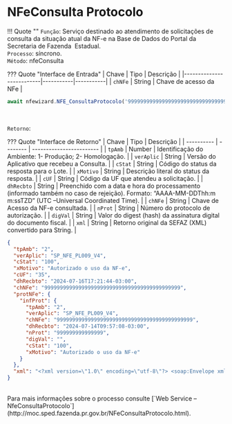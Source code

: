 # NFeConsulta Protocolo

!!! Quote ""
    `Função`: Serviço destinado ao atendimento de solicitações de consulta da situação atual da NF-e na Base de Dados do Portal da Secretaria de Fazenda &nbsp;Estadual.<br>
    `Processo`: síncrono.<br>
    `Método`: nfeConsulta
<br>

??? Quote "Interface de Entrada"
    | Chave                    | Tipo | Descrição  |
    |--------------------------|-----------|-----------|
    | `chNFe`             | String | Chave de acesso da NFe |


```typescript title="NFE_ConsultaStatusServico" linenums="1"
await nfewizard.NFE_ConsultaProtocolo('99999999999999999999999999999999999999999999');
```
<br>

`Retorno`:

??? Quote "Interface de Retorno"
    | Chave      | Tipo     | Descrição                |
    | ---------- | -------- | ------------------------ |
    | `tpAmb`      | Number  | Identificação do Ambiente: 1- Produção; 2- Homologação.               |
    | `verAplic`     |  String  | Versão do Aplicativo que recebeu a Consulta. |
    | `cStat`      |  String  | Código do status da resposta para o Lote. |
    | `xMotivo`      |  String  | Descrição literal do status da resposta. |
    | `cUF`    |  String  | Código da UF que atendeu a solicitação. |
    | `dhRecbto`   |  String  | Preenchido com a data e hora do processamento (informado também no caso de rejeição). Formato: “AAAA-MM-DDThh:m m:ssTZD” (UTC –Universal Coordinated Time). |
    | `chNFe`    |  String  | Chave de Acesso da NF-e consultada. |
    | `nProt`    |  String  | Número do protocolo de autorização. |
    | `digVal`    |  String  | Valor do digest (hash) da assinatura digital do documento fiscal. |
    | `xml`    |  String  | Retorno original da SEFAZ (XML) convertido para String. |

```json
{
  "tpAmb": "2",
  "verAplic": "SP_NFE_PL009_V4",
  "cStat": "100",
  "xMotivo": "Autorizado o uso da NF-e",
  "cUF": "35",
  "dhRecbto": "2024-07-16T17:21:44-03:00",
  "chNFe": "99999999999999999999999999999999999999999999",
  "protNFe": {
    "infProt": {
      "tpAmb": "2",
      "verAplic": "SP_NFE_PL009_V4",
      "chNFe": "99999999999999999999999999999999999999999999",
      "dhRecbto": "2024-07-14T09:57:08-03:00",
      "nProt": "999999999999999",
      "digVal": "",
      "cStat": "100",
      "xMotivo": "Autorizado o uso da NF-e"
    }
  },
  "xml": "<?xml version=\"1.0\" encoding=\"utf-8\"?> <soap:Envelope xmlns:soap=\"http://www.w3.org/2003/05/soap-envelope\" xmlns:xsi=\"http://www.w3.org/2001/XMLSchema-instance\" xmlns:xsd=\"http://www.w3.org/2001/XMLSchema\"> <soap:Body> <nfeResultMsg xmlns=\"http://www.portalfiscal.inf.br/nfe/wsdl/NFeConsultaProtocolo4\"> <retConsSitNFe versao=\"4.00\" xmlns=\"http://www.portalfiscal.inf.br/nfe\"> <tpAmb>1</tpAmb> <verAplic>SP_NFE_PL009_V4</verAplic> <cStat>100</cStat> <xMotivo>Autorizado o uso da NF-e</xMotivo> <cUF>35</cUF> <dhRecbto>2024-07-11T21:51:46-03:00</dhRecbto> <chNFe>99999999999999999999999999999999999999999999</chNFe> <protNFe versao=\"4.00\"> <infProt> <tpAmb>1</tpAmb> <verAplic>SP_NFE_PL009_V4</verAplic> <chNFe>99999999999999999999999999999999999999999999</chNFe> <dhRecbto>2024-02-06T15:36:49-03:00</dhRecbto> <nProt></nProt> <digVal></digVal> <cStat>100</cStat> <xMotivo>Autorizado o uso da NF-e</xMotivo> </infProt> </protNFe> </retConsSitNFe> </nfeResultMsg> </soap:Body> </soap:Envelope>"
}
```


<br>
Para mais informações sobre o processo consulte [`Web Service – NfeConsultaProtocolo`](http://moc.sped.fazenda.pr.gov.br/NFeConsultaProtocolo.html).
<br><br>